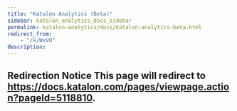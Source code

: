 ```yaml
---
title: "Katalon Analytics (Beta)" 
sidebar: katalon_analytics_docs_sidebar
permalink: katalon-analytics/docs/katalon-analytics-beta.html 
redirect_from:
    - "/x/WxVO"
description: 
---
```

Redirection Notice This page will redirect to https://docs.katalon.com/pages/viewpage.action?pageId=5118810.
------------------------------------------------------------------------------------------------------------